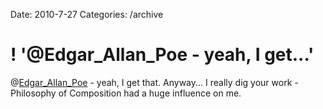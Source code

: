 Date: 2010-7-27
Categories: /archive

# ! '@Edgar_Allan_Poe - yeah, I get...'

@<a href="http://twitter.com/Edgar_Allan_Poe" class="aktt_username">Edgar_Allan_Poe</a> - yeah, I get that. Anyway... I really dig your work - Philosophy of Composition had a huge influence on me.
